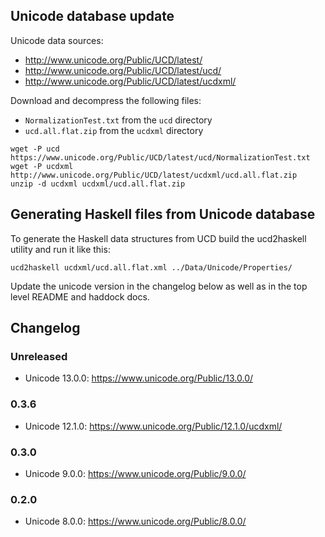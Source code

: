 ## Unicode database update
Unicode data sources:
* http://www.unicode.org/Public/UCD/latest/
* http://www.unicode.org/Public/UCD/latest/ucd/
* http://www.unicode.org/Public/UCD/latest/ucdxml/

Download and decompress the following files:
* `NormalizationTest.txt` from the `ucd` directory
* `ucd.all.flat.zip` from the `ucdxml` directory

```
wget -P ucd https://www.unicode.org/Public/UCD/latest/ucd/NormalizationTest.txt
wget -P ucdxml http://www.unicode.org/Public/UCD/latest/ucdxml/ucd.all.flat.zip
unzip -d ucdxml ucdxml/ucd.all.flat.zip
```

## Generating Haskell files from Unicode database
To generate the Haskell data structures from UCD build the ucd2haskell
utility and run it like this:
```
ucd2haskell ucdxml/ucd.all.flat.xml ../Data/Unicode/Properties/
```

Update the unicode version in the changelog below as well as in the top
level README and haddock docs.

## Changelog

### Unreleased

* Unicode 13.0.0: https://www.unicode.org/Public/13.0.0/

### 0.3.6

* Unicode 12.1.0: https://www.unicode.org/Public/12.1.0/ucdxml/

### 0.3.0

* Unicode 9.0.0: https://www.unicode.org/Public/9.0.0/

### 0.2.0

* Unicode 8.0.0: https://www.unicode.org/Public/8.0.0/
